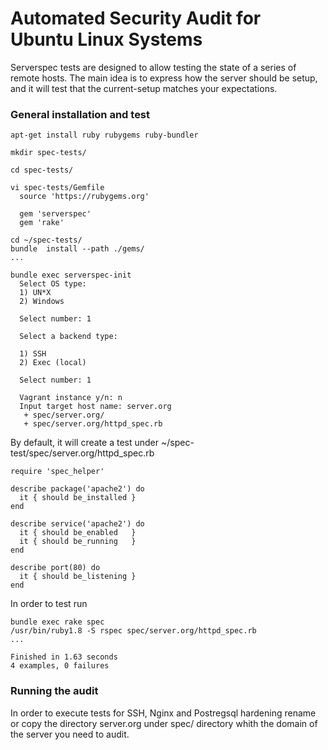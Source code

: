 # Automated Security Audit for Ubuntu Linux Systems

Serverspec tests are designed to allow testing the state of a series of remote hosts. The main idea is to express how the server should be setup, and it will test that the current-setup matches your expectations.

### General installation and test

    apt-get install ruby rubygems ruby-bundler

    mkdir spec-tests/

    cd spec-tests/

    vi spec-tests/Gemfile
      source 'https://rubygems.org'

      gem 'serverspec'
      gem 'rake'
    
    cd ~/spec-tests/
    bundle  install --path ./gems/
    ...

    bundle exec serverspec-init
      Select OS type:
      1) UN*X
      2) Windows

      Select number: 1

      Select a backend type:

      1) SSH
      2) Exec (local)

      Select number: 1

      Vagrant instance y/n: n
      Input target host name: server.org
       + spec/server.org/
       + spec/server.org/httpd_spec.rb


By default, it will create a test under ~/spec-test/spec/server.org/httpd_spec.rb

    require 'spec_helper'

    describe package('apache2') do
      it { should be_installed }
    end

    describe service('apache2') do
      it { should be_enabled   }
      it { should be_running   }
    end

    describe port(80) do
      it { should be_listening }
    end

In order to test run

    bundle exec rake spec
    /usr/bin/ruby1.8 -S rspec spec/server.org/httpd_spec.rb
    ...

    Finished in 1.63 seconds
    4 examples, 0 failures


### Running the audit

In order to execute tests for SSH, Nginx and Postregsql hardening rename or copy the directory server.org under spec/ directory whith the domain of the server you need to audit.


